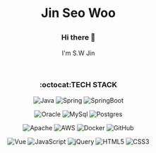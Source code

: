 # <p align="center">Jin Seo Woo</p>
### <p align="center">Hi there :wave:</p>
<p align="center"> I'm S.W Jin</p>
<br>

### <p align="center">:octocat:TECH STACK</p>

<p align="center">
  <img alt="Java" src="https://img.shields.io/badge/java-%23ED8B00.svg?style=for-the-badge&logo=java&logoColor=white"/> 
  <img alt="Spring" src="https://img.shields.io/badge/spring-%236DB33F.svg?style=for-the-badge&logo=spring&logoColor=white"/> 
  <img alt="SpringBoot" src="https://img.shields.io/badge/spring_boot-%236DB33F.svg?style=for-the-badge&logo=springboot&logoColor=white"/> 
</p>
<p align="center">
  <img alt="Oracle" src ="https://img.shields.io/badge/oracle-%23F00000.svg?style=for-the-badge&logo=oracle&logoColor=white" /> 
  <img alt="MySql" src="https://img.shields.io/badge/MySQL-4479A1?style=for-the-badge&logo=MySQL&logoColor=white"/>
  <img alt="Postgres" src ="https://img.shields.io/badge/postgres-%23316192.svg?style=for-the-badge&logo=postgresql&logoColor=whitee" />
</p>
<p align="center">
  <img alt="Apache" src="https://img.shields.io/badge/apache-%23D42029.svg?style=for-the-badge&logo=apache&logoColor=white"/> 
  <img alt="AWS" src="https://img.shields.io/badge/AWS-%23FF9900.svg?style=for-the-badge&logo=amazon-aws&logoColor=white"/> 
  <img alt="Docker" src="https://img.shields.io/badge/docker-%230db7ed.svg?style=for-the-badge&logo=docker&logoColor=white"/> 
  <img alt="GitHub" src="https://img.shields.io/badge/github-%23121011.svg?style=for-the-badge&logo=github&logoColor=white"/> 
  
</p>
<p align="center">
  <img alt="Vue" src="https://img.shields.io/badge/Vue.js-4FC08D?style=for-the-badge&logo=Vue.js&logoColor=white"/>
  <img alt="JavaScript" src="https://img.shields.io/badge/javascript-%23323330.svg?style=for-the-badge&logo=javascript&logoColor=%23F7DF1E"/> 
  <img alt="jQuery" src="https://img.shields.io/badge/jquery-%230769AD.svg?style=for-the-badge&logo=jquery&logoColor=white"/> 
  <img alt="HTML5" src="https://img.shields.io/badge/html5-%23E34F26.svg?style=for-the-badge&logo=html5&logoColor=white"/> 
  <img alt="CSS3" src="https://img.shields.io/badge/css3-%231572B6.svg?style=for-the-badge&logo=css3&logoColor=white"/>
</p>

